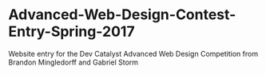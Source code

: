 # Advanced-Web-Design-Contest-Entry-Spring-2017
Website entry for the Dev Catalyst Advanced Web Design Competition from Brandon Mingledorff and Gabriel Storm
